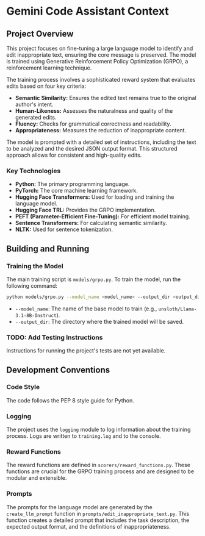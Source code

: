# Gemini Code Assistant Context

## Project Overview

This project focuses on fine-tuning a large language model to identify and edit inappropriate text, ensuring the core message is preserved. The model is trained using Generative Reinforcement Policy Optimization (GRPO), a reinforcement learning technique.

The training process involves a sophisticated reward system that evaluates edits based on four key criteria:

*   **Semantic Similarity:** Ensures the edited text remains true to the original author's intent.
*   **Human-Likeness:** Assesses the naturalness and quality of the generated edits.
*   **Fluency:** Checks for grammatical correctness and readability.
*   **Appropriateness:** Measures the reduction of inappropriate content.

The model is prompted with a detailed set of instructions, including the text to be analyzed and the desired JSON output format. This structured approach allows for consistent and high-quality edits.

### Key Technologies

*   **Python:** The primary programming language.
*   **PyTorch:** The core machine learning framework.
*   **Hugging Face Transformers:** Used for loading and training the language model.
*   **Hugging Face TRL:** Provides the GRPO implementation.
*   **PEFT (Parameter-Efficient Fine-Tuning):** For efficient model training.
*   **Sentence Transformers:** For calculating semantic similarity.
*   **NLTK:** Used for sentence tokenization.

## Building and Running

### Training the Model

The main training script is `models/grpo.py`. To train the model, run the following command:

```bash
python models/grpo.py --model_name <model_name> --output_dir <output_dir>
```

*   `--model_name`: The name of the base model to train (e.g., `unsloth/Llama-3.1-8B-Instruct`).
*   `--output_dir`: The directory where the trained model will be saved.

### TODO: Add Testing Instructions

Instructions for running the project's tests are not yet available.

## Development Conventions

### Code Style

The code follows the PEP 8 style guide for Python.

### Logging

The project uses the `logging` module to log information about the training process. Logs are written to `training.log` and to the console.

### Reward Functions

The reward functions are defined in `scorers/reward_functions.py`. These functions are crucial for the GRPO training process and are designed to be modular and extensible.

### Prompts

The prompts for the language model are generated by the `create_llm_prompt` function in `prompts/edit_inappropriate_text.py`. This function creates a detailed prompt that includes the task description, the expected output format, and the definitions of inappropriateness.
